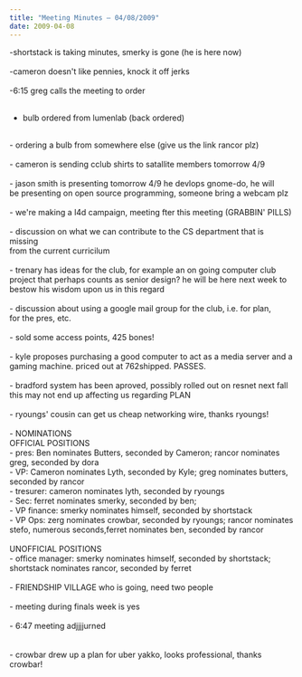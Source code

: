 ```yaml
---
title: "Meeting Minutes – 04/08/2009"
date: 2009-04-08
---
```

-shortstack is taking minutes, smerky is gone (he is here now)<br />
<br />
-cameron doesn't like pennies, knock it off jerks<br />
<br />
-6:15 greg calls the meeting to order<br />
<br />
- bulb ordered from lumenlab (back ordered)<br />
<br />
- ordering a bulb from somewhere else (give us the link rancor plz)<br />
<br />
- cameron is sending cclub shirts to satallite members tomorrow 4/9<br />
<br />
- jason smith is presenting tomorrow 4/9 he devlops gnome-do, he will<br />
be presenting on open source programming, someone bring a webcam plz<br />
<br />
- we're making a l4d campaign, meeting fter this meeting (GRABBIN' PILLS)<br />
<br />
- discussion on what we can contribute to the CS department that is missing<br />
from the current curricilum<br />
<br />
- trenary has ideas for the club, for example an on going computer club<br />
project that perhaps counts as senior design? he will be here next week to<br />
bestow his wisdom upon us in this regard<br />
<br />
- discussion about using a google mail group for the club, i.e. for plan,<br />
for the pres, etc.<br />
<br />
- sold some access points, 425 bones!<br />
<br />
- kyle proposes purchasing a good computer to act as a media server and a<br />
gaming machine. priced out at 762shipped. PASSES.<br />
<br />
- bradford system has been aproved, possibly rolled out on resnet next fall<br />
this may not end up affecting us regarding PLAN<br />
<br />
- ryoungs' cousin can get us cheap networking wire, thanks ryoungs!<br />
<br />
- NOMINATIONS<br />
	OFFICIAL POSITIONS<br />
- pres: Ben nominates Butters, seconded by Cameron; rancor nominates greg, seconded by dora<br />
- VP: Cameron nominates Lyth, seconded by Kyle; greg nominates butters, seconded by rancor<br />
- tresurer: cameron nominates lyth, seconded by ryoungs<br />
- Sec: ferret nominates smerky, seconded by ben;<br />
- VP finance: smerky nominates himself, seconded by shortstack<br />
- VP Ops: zerg nominates crowbar, seconded by ryoungs; rancor nominates stefo, numerous seconds,ferret nominates ben, seconded by rancor<br />
<br />
	UNOFFICIAL POSITIONS<br />
- office manager: smerky nominates himself, seconded by shortstack; shortstack nominates rancor, seconded by ferret<br />
<br />
- FRIENDSHIP VILLAGE who is going, need two people<br />
<br />
- meeting during finals week is yes<br />
<br />
- 6:47 meeting adjjjjurned<br />
<br />
<br />
- crowbar drew up a plan for uber yakko, looks professional, thanks crowbar!